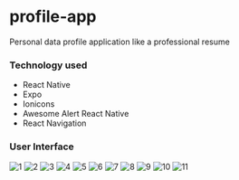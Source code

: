 # profile-app
Personal data profile application like a professional resume

### Technology used
- React Native
- Expo
- Ionicons
- Awesome Alert React Native
- React Navigation

### User Interface

![1](https://user-images.githubusercontent.com/55266767/95951741-29a01a00-0e21-11eb-9665-7796568b3caf.jpg)
![2](https://user-images.githubusercontent.com/55266767/95951881-60763000-0e21-11eb-840a-0697e6d439a3.jpg)
![3](https://user-images.githubusercontent.com/55266767/95951398-8c44e600-0e20-11eb-8271-e904de35b6ed.jpg)
![4](https://user-images.githubusercontent.com/55266767/95951400-8cdd7c80-0e20-11eb-8806-9a4e60fb01e8.jpg)
![5](https://user-images.githubusercontent.com/55266767/95951402-8e0ea980-0e20-11eb-8f3f-5242cbf05770.jpg)
![6](https://user-images.githubusercontent.com/55266767/95951403-8ea74000-0e20-11eb-9e32-0347e61658e0.jpg)
![7](https://user-images.githubusercontent.com/55266767/95951406-8f3fd680-0e20-11eb-9aa0-57b2f2f2d226.jpg)
![8](https://user-images.githubusercontent.com/55266767/95951408-8fd86d00-0e20-11eb-89e6-aac30d53f611.jpg)
![9](https://user-images.githubusercontent.com/55266767/95951409-90710380-0e20-11eb-95d3-b3d5305f3545.jpg)
![10](https://user-images.githubusercontent.com/55266767/95951411-91099a00-0e20-11eb-8cc8-65f6bc47bfb1.jpg)
![11](https://user-images.githubusercontent.com/55266767/95951413-923ac700-0e20-11eb-9b84-8305b87c976a.jpg)


